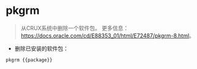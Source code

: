 # pkgrm

> 从CRUX系统中删除一个软件包。
> 更多信息：<https://docs.oracle.com/cd/E88353_01/html/E72487/pkgrm-8.html>。

- 删除已安装的软件包：

`pkgrm {{package}}`